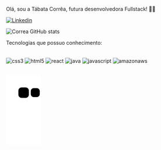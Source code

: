 Olá, sou a Tábata Corrêa, futura desenvolvedora Fullstack! 👩‍💻

[![Linkedin](https://img.shields.io/badge/LinkedIn-0077B5?style=for-the-badge&logo=linkedin&logoColor=white)](https://www.linkedin.com/in/tabata-correa-sp/)

![Correa GitHub stats](https://github-readme-stats.vercel.app/api?username=TabataCorrea&show_icons=true&theme=synthwave)

Tecnologias que possuo conhecimento:
<div style="display: inline_block"><br/>
  <img align= "center" alt="css3" src="https://img.shields.io/badge/CSS3-1572B6?style=for-the-badge&logo=css3&logoColor=white">
  <img align= "center" alt="html5" src="https://img.shields.io/badge/HTML5-E34F26?style=for-the-badge&logo=html5&logoColor=white">
   <img align= "center" alt="react" src="https://img.shields.io/badge/React-20232A?style=for-the-badge&logo=react&logoColor=61DAFB">
    <img align= "center" alt="java" src="https://img.shields.io/badge/Java-ED8B00?style=for-the-badge&logo=java&logoColor=white">
  <img align= "center" alt="javascript" src="https://img.shields.io/badge/JavaScript-323330?style=for-the-badge&logo=javascript&logoColor=F7DF1E">
  <img align= "center" alt="amazonaws" src="https://img.shields.io/badge/Amazon_AWS-232F3E?style=for-the-badge&logo=amazon-aws&logoColor=white">
</div><br/>

 ![Snake animation](https://github.com/rafaballerini/rafaballerini/blob/output/github-contribution-grid-snake.svg)



